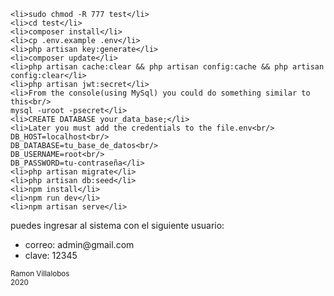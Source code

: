 	<li>sudo chmod -R 777 test</li>
	<li>cd test</li>
	<li>composer install</li>
	<li>cp .env.example .env</li>
	<li>php artisan key:generate</li>
	<li>composer update</li>
	<li>php artisan cache:clear && php artisan config:cache && php artisan config:clear</li>
	<li>php artisan jwt:secret</li>
	<li>From the console(using MySql) you could do something similar to this<br/>
	mysql -uroot -psecret</li>
	<li>CREATE DATABASE your_data_base;</li>
	<li>Later you must add the credentials to the file.env<br/>
	DB_HOST=localhost<br/>
	DB_DATABASE=tu_base_de_datos<br/>
	DB_USERNAME=root<br/>
	DB_PASSWORD=tu-contraseña</li>
	<li>php artisan migrate</li>
	<li>php artisan db:seed</li>
	<li>npm install</li>
	<li>npm run dev</li>
	<li>npm artisan serve</li>
</ul>
<span>
	<p>
		puedes ingresar al sistema con el siguiente usuario:
	</p>
	<ul>
		<li>
			correo:
			admin@gmail.com
		</li>
		<li>
			clave: 12345
		</li>
	</ul>
</span>
<small style="text-align: center;">
	Ramon Villalobos<br/>
	2020
</small>